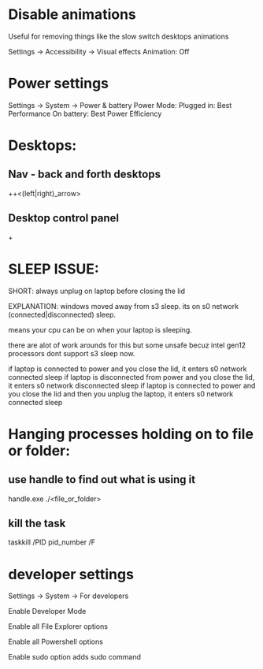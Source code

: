 # Disable animations

Useful for removing things like the slow switch desktops animations

Settings -> Accessibility -> Visual effects
Animation: Off

# Power settings

Settings -> System -> Power & battery
  Power Mode:
    Plugged in: Best Performance
    On battery: Best Power Efficiency

# Desktops:

## Nav - back and forth desktops

<super>+<ctrl>+<(left|right)_arrow>

## Desktop control panel
<super>+<tab>



# SLEEP ISSUE:
  SHORT:  always unplug on laptop before closing the lid

  EXPLANATION:
  windows moved away from s3 sleep. its on s0 network (connected|disconnected) sleep.

  means your cpu can be on when your laptop is sleeping.

  there are alot of work arounds for this but some unsafe becuz intel gen12 processors dont support s3 sleep now.

  if laptop is connected to power and you close the lid, it enters s0 network connected sleep
  if laptop is disconnected from power and you close the lid, it enters s0 network disconnected sleep
  if laptop is connected to power and you close the lid and then you unplug the laptop, it enters s0 network connected sleep

# Hanging processes holding on to file or folder:

## use handle to find out what is using it
handle.exe ./<file_or_folder>

## kill the task
taskkill /PID pid_number /F

# developer settings

Settings -> System -> For developers

  Enable Developer Mode

  Enable all File Explorer options

  Enable all Powershell options

  Enable sudo option
    adds sudo command
